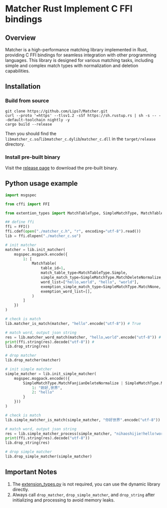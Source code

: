 # Matcher Rust Implement C FFI bindings

## Overview

Matcher is a high-performance matching library implemented in Rust, providing C FFI bindings for seamless integration with other programming languages. This library is designed for various matching tasks, including simple and complex match types with normalization and deletion capabilities.

## Installation

### Build from source
```shell
git clone https://github.com/Lips7/Matcher.git
curl --proto '=https' --tlsv1.2 -sSf https://sh.rustup.rs | sh -s -- --default-toolchain nightly -y
cargo build --release
```

Then you should find the `libmatcher_c.so`/`libmatcher_c.dylib`/`matcher_c.dll` in the `target/release` directory.

### Install pre-built binary
Visit the [release page](https://github.com/Lips7/Matcher/releases) to download the pre-built binary.

## Python usage example
```Python
import msgspec

from cffi import FFI

from extention_types import MatchTableType, SimpleMatchType, MatchTable

## define ffi
ffi = FFI()
ffi.cdef(open("./matcher_c.h", "r", encoding="utf-8").read())
lib = ffi.dlopen("./matcher_c.so")

# init matcher
matcher = lib.init_matcher(
    msgspec.msgpack.encode({
        1: [
            MatchTable(
                table_id=1,
                match_table_type=MatchTableType.Simple,
                simple_match_type=SimpleMatchType.MatchDeleteNormalize,
                word_list=["hello,world", "hello", "world"],
                exemption_simple_match_type=SimpleMatchType.MatchNone,
                exemption_word_list=[],
            )
        ]
    })
)

# check is match
lib.matcher_is_match(matcher, "hello".encode("utf-8")) # True

# match word, output json string
res = lib.matcher_word_match(matcher, "hello,world".encode("utf-8")) # {"test":"[{\"table_id\":1,\"word\":\"hello\"},{\"table_id\":1,\"word\":\"hello,world\"},{\"table_id\":1,\"word\":\"world\"}]"}
print(ffi.string(res).decode("utf-8")) #
lib.drop_string(res)

# drop matcher
lib.drop_matcher(matcher)

# init simple matcher
simple_matcher = lib.init_simple_matcher(
    msgspec.msgpack.encode(({
        SimpleMatchType.MatchFanjianDeleteNormalize | SimpleMatchType.MatchPinYinChar: {
            1: "妳好,世界",
            2: "hello"
        }
    }))
)

# check is match
lib.simple_matcher_is_match(simple_matcher, "你好世界".encode("utf-8")) # True

# match word, output json string
res = lib.simple_matcher_process(simple_matcher, "nihaoshijie!hello!world!".encode("utf-8")) # [{"word_id":1,"word":"妳好,世界"},{"word_id":2,"word":"hello"}]
print(ffi.string(res).decode("utf-8"))
lib.drop_string(res)

# drop simple matcher
lib.drop_simple_matcher(simple_matcher)
```

## Important Notes
1. The [extension_types.py](./extension_types.py) is not required, you can use the dynamic library directly.
2. Always call `drop_matcher`, `drop_simple_matcher`, and `drop_string` after initializing and processing to avoid memory leaks.